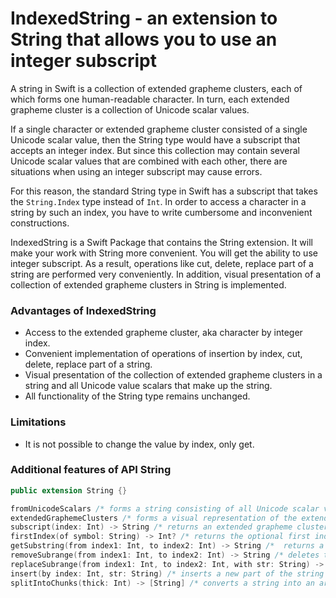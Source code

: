 # IndexedString - an extension to String that allows you to use an integer subscript 

A string in Swift is a collection of extended grapheme clusters, each of which forms one human-readable character. 
In turn, each extended grapheme cluster is a collection of Unicode scalar values.

If a single character or extended grapheme cluster consisted of a single Unicode scalar value, then the String type would have a subscript that accepts an integer index. But since this collection may contain several Unicode scalar values that are combined with each other, there are situations when using an integer subscript may cause errors.

For this reason, the standard String type in Swift has a subscript that takes the `String.Index` type instead of `Int`. In order to access a character in a string by such an index, you have to write cumbersome and inconvenient constructions.

IndexedString is a Swift Package that contains the String extension. It will make your work with String more convenient. You will get the ability to use integer subscript. As a result, operations like cut, delete, replace part of a string are performed very conveniently. In addition, visual presentation of a collection of extended grapheme clusters in String is implemented.

### Advantages of IndexedString

- Access to the extended grapheme cluster, aka character by integer index.
- Convenient implementation of operations of insertion by index, cut, delete, replace part of a string.
- Visual presentation of the collection of extended grapheme clusters in a string and all Unicode value scalars that make up the string.
- All functionality of the String type remains unchanged.

### Limitations

- It is not possible to change the value by index, only get.

### Additional features of API String

```swift
public extension String {}

fromUnicodeScalars /* forms a string consisting of all Unicode scalar values in the string, e.g. "\u{63}\u{61}\u{66}\u{65}\u{301}". If you send this string to print, you will get café. */
extendedGraphemeClusters /* forms a visual representation of the extended grapheme clusters that make up the string, e.g. [\u{63}] - [\u{61}] - [\u{66}] - [\u{65}\u{301}]. */
subscript(index: Int) -> String /* returns an extended grapheme cluster (character) of String type by index. Checking the validity of the index, as in Array, is the responsibility of the programmer. If you enter an index outside the range (0..<count) or the string is empty, you will get a runtime error. */
firstIndex(of symbol: String) -> Int? /* returns the optional first index of an individual character of type String in the string. */
getSubstring(from index1: Int, to index2: Int) -> String /*  returns a string of type String cut from the original string between the specified indices. Checking the validity of the indices is the responsibility of the programmer. If you enter invalid indices or the string is empty, you will get a runtime error. */
removeSubrange(from index1: Int, to index2: Int) -> String /* deletes the part of the string between the specified indices and returns the cut part of the string of type String. Checking the validity of the indices is the responsibility of the programmer. If you enter invalid indices or the string is empty, you will get a runtime error. */
replaceSubrange(from index1: Int, to index2: Int, with str: String) -> String /* replaces the part of the string between the specified indices with a new one and returns the replaced part of the string of type String. Checking the validity of the indices is the responsibility of the programmer. If you enter invalid indices or the string is empty, you will get a runtime error. */
insert(by index: Int, str: String) /* inserts a new part of the string at the specified index. Checking the validity of the index, as in Array, is the responsibility of the programmer. If you enter an index outside the range (0..<count) or the string is empty, you will get a runtime error. */
splitIntoChunks(thick: Int) -> [String] /* converts a string into an array of strings of the specified size. If the string is not split into equal parts, the last element of the array contains the remaining part of the string, e.g. ["aa", "aa", "a"]. */
```

